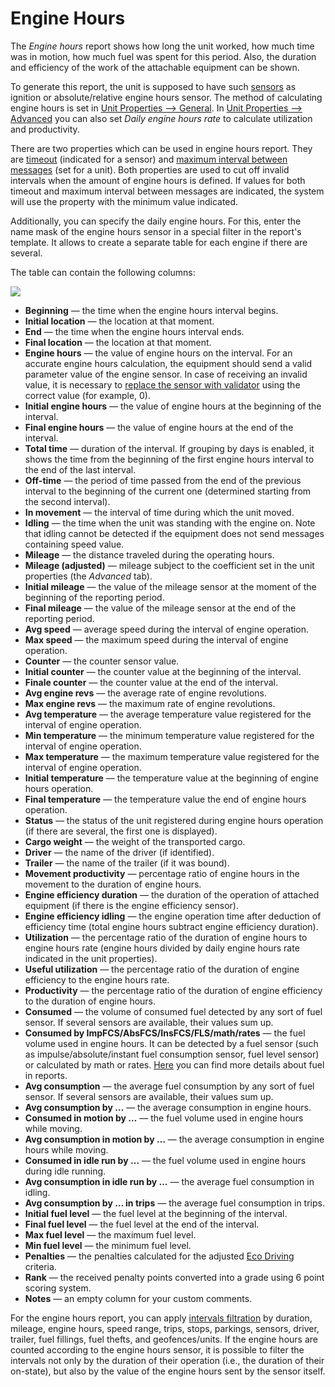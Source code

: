 # Engine Hours

The _Engine hours_ report shows how long the unit worked, how much time was in motion, how much fuel was spent for this period. Also, the duration and efficiency of the work of the attachable equipment can be shown.

To generate this report, the unit is supposed to have such [sensors](https://docs.wialon.com/en/hosting/cms/units/sensors/sensors) as ignition or absolute/relative engine hours sensor. The method of calculating engine hours is set in [Unit Properties –&gt; General](https://docs.wialon.com/en/hosting/cms/units/counters). In [Unit Properties –&gt; Advanced](https://docs.wialon.com/en/hosting/cms/units/adv) you can also set _Daily engine hours rate_ to calculate utilization and productivity.

There are two properties which can be used in engine hours report. They are [timeout](https://docs.wialon.com/en/hosting/cms/units/sensors/props#additional_properties) \(indicated for a sensor\) and [maximum interval between messages](https://docs.wialon.com/en/hosting/cms/units/adv#parameters_used_in_reports) \(set for a unit\). Both properties are used to cut off invalid intervals when the amount of engine hours is defined. If values for both timeout and maximum interval between messages are indicated, the system will use the property with the minimum value indicated.

Additionally, you can specify the daily engine hours. For this, enter the name mask of the engine hours sensor in a special filter in the report's template. It allows to create a separate table for each engine if there are several.

The table can contain the following columns:

![](https://docs.wialon.com/en/hosting/_media/tables/eh.png)

* **Beginning** — the time when the engine hours interval begins.
* **Initial location** — the location at that moment.
* **End** — the time when the engine hours interval ends.
* **Final location** — the location at that moment.
* **Engine hours** — the value of engine hours on the interval. For an accurate engine hours calculation, the equipment should send a valid parameter value of the engine sensor. In case of receiving an invalid value, it is necessary to [replace the sensor with validator](https://docs.wialon.com/en/hosting/cms/units/sensors/validation) using the correct value \(for example, 0\).
* **Initial engine hours** — the value of engine hours at the beginning of the interval.
* **Final engine hours** — the value of engine hours at the end of the interval.
* **Total time** — duration of the interval. If grouping by days is enabled, it shows the time from the beginning of the first engine hours interval to the end of the last interval.
* **Off-time** — the period of time passed from the end of the previous interval to the beginning of the current one \(determined starting from the second interval\).
* **In movement** — the interval of time during which the unit moved.
* **Idling** — the time when the unit was standing with the engine on. Note that idling cannot be detected if the equipment does not send messages containing speed value.
* **Mileage** — the distance traveled during the operating hours.
* **Mileage \(adjusted\)** — mileage subject to the coefficient set in the unit properties \(the _Advanced_ tab\).
* **Initial mileage** — the value of the mileage sensor at the moment of the beginning of the reporting period.
* **Final mileage** — the value of the mileage sensor at the end of the reporting period.
* **Avg speed** — average speed during the interval of engine operation.
* **Max speed** — the maximum speed during the interval of engine operation.
* **Counter** — the counter sensor value.
* **Initial counter** — the counter value at the beginning of the interval.
* **Finale counter** — the counter value at the end of the interval.
* **Avg engine revs** — the average rate of engine revolutions.
* **Max engine revs** — the maximum rate of engine revolutions.
* **Avg temperature** — the average temperature value registered for the interval of engine operation.
* **Min temperature** — the minimum temperature value registered for the interval of engine operation.
* **Max temperature** — the maximum temperature value registered for the interval of engine operation.
* **Initial temperature** — the temperature value at the beginning of engine hours operation.
* **Final temperature** — the temperature value the end of engine hours operation.
* **Status** — the status of the unit registered during engine hours operation \(if there are several, the first one is displayed\).
* **Cargo weight** — the weight of the transported cargo.
* **Driver** — the name of the driver \(if identified\).
* **Trailer** — the name of the trailer \(if it was bound\).
* **Movement productivity** — percentage ratio of engine hours in the movement to the duration of engine hours.
* **Engine efficiency duration** — the duration of the operation of attached equipment \(if there is the engine efficiency sensor\).
* **Engine efficiency idling** — the engine operation time after deduction of efficiency time \(total engine hours subtract engine efficiency duration\).
* **Utilization** — the percentage ratio of the duration of engine hours to engine hours rate \(engine hours divided by daily engine hours rate indicated in the unit properties\).
* **Useful utilization** — the percentage ratio of the duration of engine efficiency to the engine hours rate.
* **Productivity** — the percentage ratio of the duration of engine efficiency to the duration of engine hours.
* **Consumed** — the volume of consumed fuel detected by any sort of fuel sensor. If several sensors are available, their values sum up.
* **Consumed by ImpFCS/AbsFCS/InsFCS/FLS/math/rates** — the fuel volume used in engine hours. It can be detected by a fuel sensor \(such as impulse/absolute/instant fuel consumption sensor, fuel level sensor\) or calculated by math or rates. [Here](https://docs.wialon.com/en/hosting/user/reports/dat/dat#fuel_in_reports) you can find more details about fuel in reports.
* **Avg consumption** — the average fuel consumption by any sort of fuel sensor. If several sensors are available, their values sum up.
* **Avg consumption by …** — the average consumption in engine hours.
* **Consumed in motion by …** — the fuel volume used in engine hours while moving.
* **Avg consumption in motion by …** — the average consumption in engine hours while moving.
* **Consumed in idle run by …** — the fuel volume used in engine hours during idle running.
* **Avg consumption in idle run by …** — the average fuel consumption in idling.
* **Avg consumption by … in trips** — the average fuel consumption in trips.
* **Initial fuel level** — the fuel level at the beginning of the interval.
* **Final fuel level** — the fuel level at the end of the interval.
* **Max fuel level** — the maximum fuel level.
* **Min fuel level** — the minimum fuel level.
* **Penalties** — the penalties calculated for the adjusted [Eco Driving](https://docs.wialon.com/en/hosting/cms/units/eco) criteria.
* **Rank** — the received penalty points converted into a grade using 6 point scoring system.
* **Notes** — an empty column for your custom comments.

For the engine hours report, you can apply [intervals filtration](https://docs.wialon.com/en/hosting/user/reports/templ/contents/tables/filtration) by duration, mileage, engine hours, speed range, trips, stops, parkings, sensors, driver, trailer, fuel fillings, fuel thefts, and geofences/units. If the engine hours are counted according to the engine hours sensor, it is possible to filter the intervals not only by the duration of their operation \(i.e., the duration of their on-state\), but also by the value of the engine hours sent by the sensor itself.

